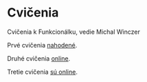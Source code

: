 ﻿# Cvičenia
Cvičenia k Funkcionálku, vedie Michal Winczer

Prvé cvičenia [nahodené](CV01/).

Druhé cvičenia [online](CV02/).

Tretie cvičenia [sú online](CV03/).
